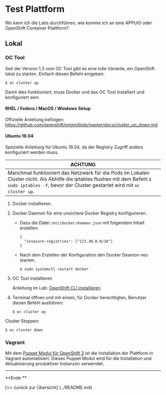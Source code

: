 # Test Plattform
Wo kann ich die Labs durchführen, wie komme ich an eine APPUiO oder OpenShift Container Plattform?

## Lokal

### OC Tool
Seit der Version 1.3 vom OC Tool gibt es eine tolle Variante, ein OpenShift lokal zu starten. Einfach diesen Befehl eingeben:
```
$ oc cluster up
```
Damit dies funktioniert, muss Docker und das OC Tool installiert und konfiguriert sein.

#### RHEL / Fedora / MacOS / Windows Setup
Offizielle Anleitung befolgen: https://github.com/openshift/origin/blob/master/docs/cluster_up_down.md

#### Ubuntu 16.04
Spezielle Anleitung für Ubuntu 16.04, da der Registry Zugriff anders konfiguriert werden muss.

| ACHTUNG |
| ------- |
| Manchmal funktioniert das Netzwerk für die Pods im Lokalen Cluster nicht. Als Abhilfe die iptables flushen mit dem Befehl `$ sudo iptables -F`, bevor der Cluster gestartet wird mit `oc cluster up`. |

1. Docker installieren.
2. Docker Daemon für eine unsichere Docker Registry konfigurieren.
   - Dazu die Datei `/etc/docker/daemon.json` mit folgendem Inhalt erstellen:
     ```
     {
       "insecure-registries": ["172.30.0.0/16"]
     }
     ```

   - Nach dem Erstellen der Konfiguration den Docker Deamon neu starten.
     ```
     $ sudo systemctl restart docker
     ```

3. OC Tool installieren

   Anleitung im Lab: [OpenShift CLI installieren](labs/02_cli.md)

4. Terminal öffnen und mit einem, für Docker berechtigten, Benutzer diesen Befehl ausführen:
   ```
   $ oc cluster up
   ```

Cluster Stoppen:
```
$ oc cluster down
```

### Vagrant
Mit dem [Puppet Modul für OpenShift 3](https://github.com/puzzle/puppet-openshift3/tree/dev) ist die Installation der Plattform in Vagrant automatisiert. Dieses Puppet Modul wird für die Installation und Aktualisierung produktiver Instanzen verwendet.

---

**Ende **

[<< zurück zur Übersicht] (../README.md)
